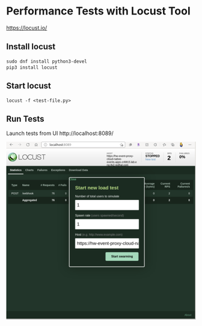 # Performance Tests with Locust Tool


https://locust.io/


## Install locust
```
sudo dnf install python3-devel
pip3 install locust
```

## Start locust
```
locust -f <test-file.py>
```

## Run Tests
Launch tests from UI http://localhost:8089/

![Image of Locust UI](https://github.com/jzding/locust/blob/main/images/ui.png)


